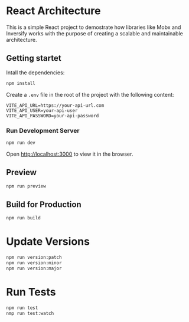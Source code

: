 # React Architecture

This is a simple React project to demostrate how libraries like Mobx and Inversify works with the purpose of creating a scalable and maintainable architecture.

## Getting startet

Intall the dependencies:

```bash
npm install
```

Create a `.env` file in the root of the project with the following content:

```env
VITE_API_URL=https://your-api-url.com
VITE_API_USER=your-api-user
VITE_API_PASSWORD=your-api-password
```

### Run Development Server

```bash
npm run dev
```

Open [http://localhost:3000](http://localhost:3000) to view it in the browser.

## Preview

```bash
npm run preview
```

## Build for Production

```bash
npm run build
```

# Update Versions

```bash
npm run version:patch
npm run version:minor
npm run version:major
```

# Run Tests

```bash
npm run test
nmp run test:watch
```